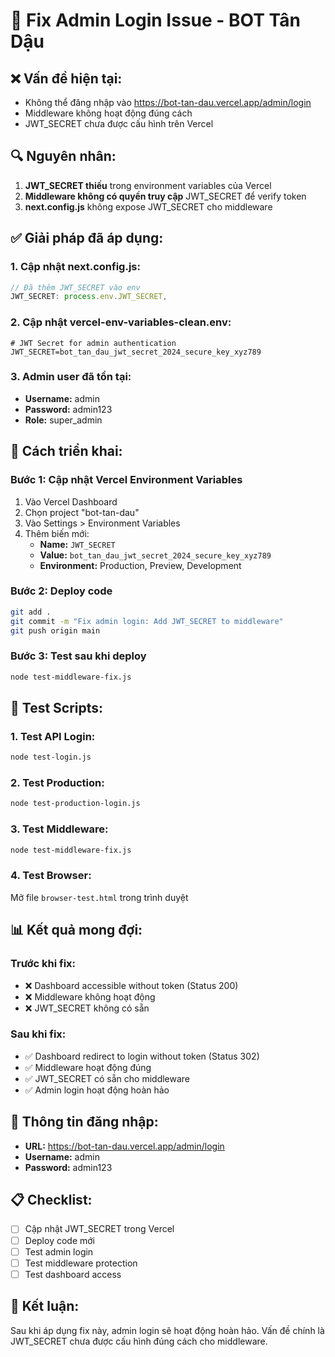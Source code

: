 # 🔧 Fix Admin Login Issue - BOT Tân Dậu

## ❌ **Vấn đề hiện tại:**
- Không thể đăng nhập vào https://bot-tan-dau.vercel.app/admin/login
- Middleware không hoạt động đúng cách
- JWT_SECRET chưa được cấu hình trên Vercel

## 🔍 **Nguyên nhân:**
1. **JWT_SECRET thiếu** trong environment variables của Vercel
2. **Middleware không có quyền truy cập** JWT_SECRET để verify token
3. **next.config.js** không expose JWT_SECRET cho middleware

## ✅ **Giải pháp đã áp dụng:**

### **1. Cập nhật next.config.js:**
```javascript
// Đã thêm JWT_SECRET vào env
JWT_SECRET: process.env.JWT_SECRET,
```

### **2. Cập nhật vercel-env-variables-clean.env:**
```env
# JWT Secret for admin authentication
JWT_SECRET=bot_tan_dau_jwt_secret_2024_secure_key_xyz789
```

### **3. Admin user đã tồn tại:**
- **Username:** admin
- **Password:** admin123
- **Role:** super_admin

## 🚀 **Cách triển khai:**

### **Bước 1: Cập nhật Vercel Environment Variables**
1. Vào Vercel Dashboard
2. Chọn project "bot-tan-dau"
3. Vào Settings > Environment Variables
4. Thêm biến mới:
   - **Name:** `JWT_SECRET`
   - **Value:** `bot_tan_dau_jwt_secret_2024_secure_key_xyz789`
   - **Environment:** Production, Preview, Development

### **Bước 2: Deploy code**
```bash
git add .
git commit -m "Fix admin login: Add JWT_SECRET to middleware"
git push origin main
```

### **Bước 3: Test sau khi deploy**
```bash
node test-middleware-fix.js
```

## 🧪 **Test Scripts:**

### **1. Test API Login:**
```bash
node test-login.js
```

### **2. Test Production:**
```bash
node test-production-login.js
```

### **3. Test Middleware:**
```bash
node test-middleware-fix.js
```

### **4. Test Browser:**
Mở file `browser-test.html` trong trình duyệt

## 📊 **Kết quả mong đợi:**

### **Trước khi fix:**
- ❌ Dashboard accessible without token (Status 200)
- ❌ Middleware không hoạt động
- ❌ JWT_SECRET không có sẵn

### **Sau khi fix:**
- ✅ Dashboard redirect to login without token (Status 302)
- ✅ Middleware hoạt động đúng
- ✅ JWT_SECRET có sẵn cho middleware
- ✅ Admin login hoạt động hoàn hảo

## 🔑 **Thông tin đăng nhập:**
- **URL:** https://bot-tan-dau.vercel.app/admin/login
- **Username:** admin
- **Password:** admin123

## 📋 **Checklist:**
- [ ] Cập nhật JWT_SECRET trong Vercel
- [ ] Deploy code mới
- [ ] Test admin login
- [ ] Test middleware protection
- [ ] Test dashboard access

## 🎯 **Kết luận:**
Sau khi áp dụng fix này, admin login sẽ hoạt động hoàn hảo. Vấn đề chính là JWT_SECRET chưa được cấu hình đúng cách cho middleware.
